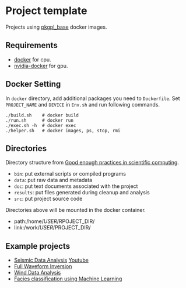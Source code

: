 # Project template

Projects using [pkgpl_base](https://github.com/pkgpl/pkgpl_base) docker images.

## Requirements
- [docker](https://docs.docker.com/engine/install/) for cpu.
- [nvidia-docker](https://docs.nvidia.com/datacenter/cloud-native/container-toolkit/install-guide.html) for gpu.

## Docker Setting

In `docker` directory, add additional packages you need to `Dockerfile`.
Set `PROJECT_NAME` and `DEVICE` in `Env.sh` and run following commands.

```
./build.sh    # docker build
./run.sh      # docker run
./exec.sh -h  # docker exec
./helper.sh   # docker images, ps, stop, rmi
```

## Directories

Directory structure from [Good enough practices in scientific computing](https://journals.plos.org/ploscompbiol/article?id=10.1371/journal.pcbi.1005510).

- `bin`: put external scripts or compiled programs
- `data`: put raw data and metadata
- `doc`: put text documents associated with the project
- `results`: put files generated during cleanup and analysis
- `src`: put project source code

Directories above will be mounted in the docker container.
- path:/home/$USER/$RPOJECT_DIR/
- link:/work/$USER/$PROJECT_DIR/

## Example projects

- [Seismic Data Analysis](https://github.com/pkgpl/seismic.git) [Youtube](https://youtu.be/d_zhD2A3Ues)
- [Full Waveform Inversion](https://github.com/pkgpl/fwi_project_example.git)
- [Wind Data Analysis](https://github.com/pkgpl/wind_distribution.git)
- [Facies classification using Machine Learning](https://github.com/pkgpl/facies_classification.git)
